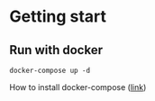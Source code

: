 # Getting start
## Run with docker
```shell
docker-compose up -d
```
How to install docker-compose ([link](https://www.digitalocean.com/community/tutorials/how-to-install-and-use-docker-compose-on-ubuntu-20-04))